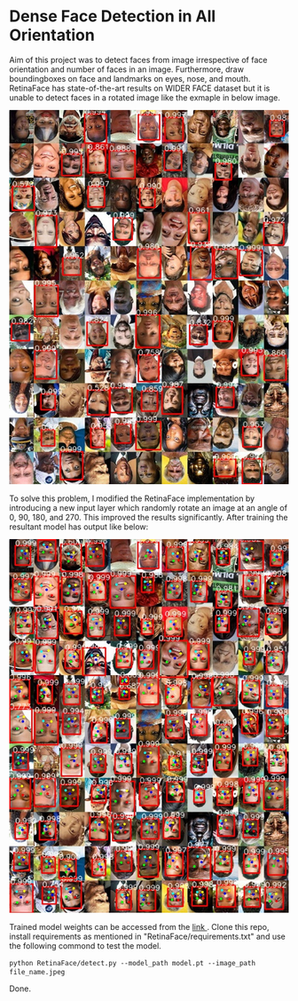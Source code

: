 # Dense Face Detection in All Orientation
<p >

Aim of this project was to detect faces from image irrespective of face orientation and 
number of faces in an image. Furthermore, draw boundingboxes on face and landmarks on eyes, nose, and 
mouth. RetinaFace has state-of-the-art results on WIDER FACE dataset but it is 
unable to detect faces in a rotated image like the exmaple in below image.

</p>

![alt text](https://raw.githubusercontent.com/naeemrehmat/Dense_Face_Detection/master/r35_Old_Model.jpg)

To solve this problem, I modified the RetinaFace implementation by introducing a new input layer 
which randomly rotate an image at an angle of 0, 90, 180, and 270. This improved the results significantly.
After training the resultant model has output like below:

![alt text](https://raw.githubusercontent.com/naeemrehmat/Dense_Face_Detection/master/r180_35.jpg)

Trained model weights can be accessed from the <a href= "https://drive.google.com/open?id=1cUnpwQpCLA87g1twhXx0TgEGAgf3Zeo2" >  link </a>.
Clone this repo, install requirements as mentioned in "RetinaFace/requirements.txt" and use the following commond to test the model.

```
python RetinaFace/detect.py --model_path model.pt --image_path file_name.jpeg
```

Done.

